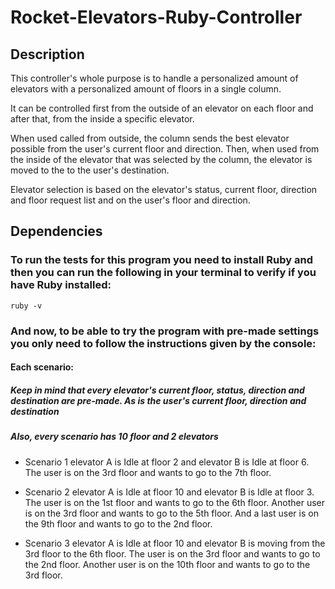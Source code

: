 # Rocket-Elevators-Ruby-Controller
## Description

This controller's whole purpose is to handle a personalized amount of elevators with a personalized amount of floors in a single column.

It can be controlled first from the outside of an elevator on each floor and after that, from the inside a specific elevator.

When used called from outside, the column sends the best elevator possible from the user's current floor and direction. Then, when used from the inside of the elevator that was selected by the column, the elevator is moved to the to the user's destination.

Elevator selection is based on the elevator's status, current floor, direction and floor request list and on the user's floor and direction.

## Dependencies

### To run the tests for this program you need to install Ruby and then you can run the following in your terminal to verify if you have Ruby installed:
```
ruby -v
```

### And now, to be able to try the program with pre-made settings you only need to follow the instructions given by the console:
#### Each scenario:
##### Keep in mind that every elevator's current floor, status, direction and destination are pre-made. As is the user's current floor, direction and destination
##### Also, every scenario has 10 floor and 2 elevators
- Scenario 1 elevator A is Idle at floor 2 and elevator B is Idle at floor 6. The user is on the 3rd floor and wants to go to the 7th floor.

- Scenario 2 elevator A is Idle at floor 10 and elevator B is Idle at floor 3. The user is on the 1st floor and wants to go to the 6th floor. Another user is on the 3rd floor and wants to go to the 5th floor. And a last user is on the 9th floor and wants to go to the 2nd floor.

- Scenario 3 elevator A is Idle at floor 10 and elevator B is moving from the 3rd floor to the 6th floor. The user is on the 3rd floor and wants to go to the 2nd floor. Another user is on the 10th floor and wants to go to the 3rd floor.